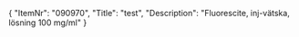 {
  "ItemNr": "090970",
  "Title": "test",
  "Description": "Fluorescite, inj-vätska, lösning 100 mg/ml"
}